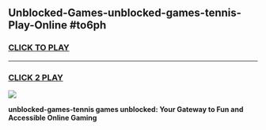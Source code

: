 
## Unblocked-Games-unblocked-games-tennis-Play-Online #to6ph
<h3>
<a href="https://news.freeplayer.one?title=unblocked-games-tennis&ref=3">CLICK TO PLAY</a></h3>
<hr>

<h3>
<a href="https://news.freeplayer.one?title=unblocked-games-tennis&ref=3">CLICK 2 PLAY</a>
  
</h3>

<a href="https://news.freeplayer.one?title=unblocked-games-tennis&ref=3"><img src="https://clearcache.store/games.png"></a>


**unblocked-games-tennis games unblocked: Your Gateway to Fun and Accessible Online Gaming**
